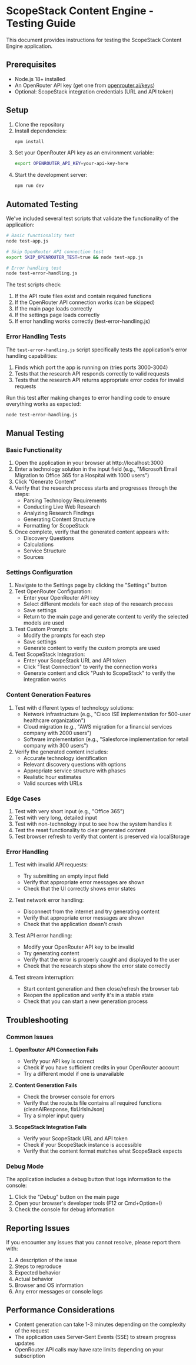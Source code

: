 # ScopeStack Content Engine - Testing Guide

This document provides instructions for testing the ScopeStack Content Engine application.

## Prerequisites

- Node.js 18+ installed
- An OpenRouter API key (get one from [openrouter.ai/keys](https://openrouter.ai/keys))
- Optional: ScopeStack integration credentials (URL and API token)

## Setup

1. Clone the repository
2. Install dependencies:
   ```bash
   npm install
   ```
3. Set your OpenRouter API key as an environment variable:
   ```bash
   export OPENROUTER_API_KEY=your-api-key-here
   ```
4. Start the development server:
   ```bash
   npm run dev
   ```

## Automated Testing

We've included several test scripts that validate the functionality of the application:

```bash
# Basic functionality test
node test-app.js

# Skip OpenRouter API connection test
export SKIP_OPENROUTER_TEST=true && node test-app.js

# Error handling test
node test-error-handling.js
```

The test scripts check:
1. If the API route files exist and contain required functions
2. If the OpenRouter API connection works (can be skipped)
3. If the main page loads correctly
4. If the settings page loads correctly
5. If error handling works correctly (test-error-handling.js)

### Error Handling Tests

The `test-error-handling.js` script specifically tests the application's error handling capabilities:

1. Finds which port the app is running on (tries ports 3000-3004)
2. Tests that the research API responds correctly to valid requests
3. Tests that the research API returns appropriate error codes for invalid requests

Run this test after making changes to error handling code to ensure everything works as expected:

```bash
node test-error-handling.js
```

## Manual Testing

### Basic Functionality

1. Open the application in your browser at http://localhost:3000
2. Enter a technology solution in the input field (e.g., "Microsoft Email Migration to Office 365 for a Hospital with 1000 users")
3. Click "Generate Content"
4. Verify that the research process starts and progresses through the steps:
   - Parsing Technology Requirements
   - Conducting Live Web Research
   - Analyzing Research Findings
   - Generating Content Structure
   - Formatting for ScopeStack
5. Once complete, verify that the generated content appears with:
   - Discovery Questions
   - Calculations
   - Service Structure
   - Sources

### Settings Configuration

1. Navigate to the Settings page by clicking the "Settings" button
2. Test OpenRouter Configuration:
   - Enter your OpenRouter API key
   - Select different models for each step of the research process
   - Save settings
   - Return to the main page and generate content to verify the selected models are used
3. Test Custom Prompts:
   - Modify the prompts for each step
   - Save settings
   - Generate content to verify the custom prompts are used
4. Test ScopeStack Integration:
   - Enter your ScopeStack URL and API token
   - Click "Test Connection" to verify the connection works
   - Generate content and click "Push to ScopeStack" to verify the integration works

### Content Generation Features

1. Test with different types of technology solutions:
   - Network infrastructure (e.g., "Cisco ISE implementation for 500-user healthcare organization")
   - Cloud migration (e.g., "AWS migration for a financial services company with 2000 users")
   - Software implementation (e.g., "Salesforce implementation for retail company with 300 users")
2. Verify the generated content includes:
   - Accurate technology identification
   - Relevant discovery questions with options
   - Appropriate service structure with phases
   - Realistic hour estimates
   - Valid sources with URLs

### Edge Cases

1. Test with very short input (e.g., "Office 365")
2. Test with very long, detailed input
3. Test with non-technology input to see how the system handles it
4. Test the reset functionality to clear generated content
5. Test browser refresh to verify that content is preserved via localStorage

### Error Handling

1. Test with invalid API requests:
   - Try submitting an empty input field
   - Verify that appropriate error messages are shown
   - Check that the UI correctly shows error states

2. Test network error handling:
   - Disconnect from the internet and try generating content
   - Verify that appropriate error messages are shown
   - Check that the application doesn't crash

3. Test API error handling:
   - Modify your OpenRouter API key to be invalid
   - Try generating content
   - Verify that the error is properly caught and displayed to the user
   - Check that the research steps show the error state correctly

4. Test stream interruption:
   - Start content generation and then close/refresh the browser tab
   - Reopen the application and verify it's in a stable state
   - Check that you can start a new generation process

## Troubleshooting

### Common Issues

1. **OpenRouter API Connection Fails**
   - Verify your API key is correct
   - Check if you have sufficient credits in your OpenRouter account
   - Try a different model if one is unavailable

2. **Content Generation Fails**
   - Check the browser console for errors
   - Verify that the route.ts file contains all required functions (cleanAIResponse, fixUrlsInJson)
   - Try a simpler input query

3. **ScopeStack Integration Fails**
   - Verify your ScopeStack URL and API token
   - Check if your ScopeStack instance is accessible
   - Verify that the content format matches what ScopeStack expects

### Debug Mode

The application includes a debug button that logs information to the console:

1. Click the "Debug" button on the main page
2. Open your browser's developer tools (F12 or Cmd+Option+I)
3. Check the console for debug information

## Reporting Issues

If you encounter any issues that you cannot resolve, please report them with:

1. A description of the issue
2. Steps to reproduce
3. Expected behavior
4. Actual behavior
5. Browser and OS information
6. Any error messages or console logs

## Performance Considerations

- Content generation can take 1-3 minutes depending on the complexity of the request
- The application uses Server-Sent Events (SSE) to stream progress updates
- OpenRouter API calls may have rate limits depending on your subscription 